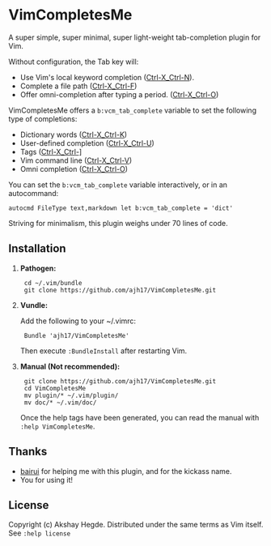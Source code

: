 # VimCompletesMe

A super simple, super minimal, super light-weight tab-completion plugin for Vim.


Without configuration, the Tab key will:

* Use Vim's local keyword completion
  ([Ctrl-X_Ctrl-N](http://vimhelp.appspot.com/insert.txt.html#i_CTRL-X_CTRL-N)).
* Complete a file path
  ([Ctrl-X_Ctrl-F](http://vimhelp.appspot.com/insert.txt.html#i_CTRL-X_CTRL-F))
* Offer omni-completion after typing a period.
  ([Ctrl-X_Ctrl-O](http://vimhelp.appspot.com/insert.txt.html#i_CTRL-X_CTRL-O))

VimCompletesMe offers a `b:vcm_tab_complete` variable to set the following type of
completions:

* Dictionary words
  ([Ctrl-X_Ctrl-K](http://vimhelp.appspot.com/insert.txt.html#i_CTRL-X_CTRL-K))
* User-defined completion
  ([Ctrl-X_Ctrl-U](http://vimhelp.appspot.com/insert.txt.html#i_CTRL-X_CTRL-U))
* Tags
  ([Ctrl-X_Ctrl-\]](http://vimhelp.appspot.com/insert.txt.html#i_CTRL-X_CTRL-])
* Vim command line
  ([Ctrl-X_Ctrl-V](http://vimhelp.appspot.com/insert.txt.html#i_CTRL-X_CTRL-V))
* Omni completion
  ([Ctrl-X_Ctrl-O](http://vimhelp.appspot.com/insert.txt.html#i_CTRL-X_CTRL-O))

You can set the `b:vcm_tab_complete` variable interactively, or in an
autocommand:

    autocmd FileType text,markdown let b:vcm_tab_complete = 'dict'

Striving for minimalism, this plugin weighs under 70 lines of code.


## Installation

1. **Pathogen:**

        cd ~/.vim/bundle
        git clone https://github.com/ajh17/VimCompletesMe.git

2. **Vundle:**

    Add the following to your ~/.vimrc:

        Bundle 'ajh17/VimCompletesMe'

    Then execute `:BundleInstall` after restarting Vim.

3. **Manual (Not recommended):**

        git clone https://github.com/ajh17/VimCompletesMe.git
        cd VimCompletesMe
        mv plugin/* ~/.vim/plugin/
        mv doc/* ~/.vim/doc/

    Once the help tags have been generated, you can read the manual with
    `:help VimCompletesMe`.

## Thanks
* [bairui](https://github.com/dahu) for helping me with this plugin, and for
  the kickass name.
* You for using it!

## License
Copyright (c) Akshay Hegde. Distributed under the same terms as Vim itself. See
`:help license`

